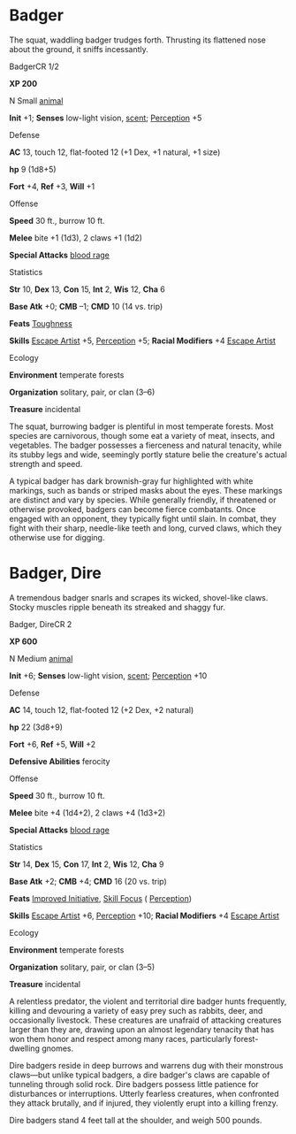 # Badger

The squat, waddling badger trudges forth. Thrusting its flattened nose about the ground, it sniffs incessantly.

BadgerCR 1/2

**XP 200**

N Small [animal](monsters/creatureTypes.md#_animal)

**Init** +1; **Senses** low-light vision, [scent](monsters/universalMonsterRules.md#_scent); [Perception](additionalMonsters/../skills/perception.md#_perception) +5

Defense

**AC** 13, touch 12, flat-footed 12 (+1 Dex, +1 natural, +1 size)

**hp** 9 (1d8+5)

**Fort** +4, **Ref** +3, **Will** +1

Offense

**Speed** 30 ft., burrow 10 ft.

**Melee** bite +1 (1d3), 2 claws +1 (1d2)

**Special Attacks** [blood rage](monsters/universalMonsterRules.md#_blood-rage)

Statistics

**Str** 10, **Dex** 13, **Con** 15, **Int** 2, **Wis** 12, **Cha** 6

**Base Atk** +0; **CMB** –1; **CMD** 10 (14 vs. trip)

**Feats** [Toughness](additionalMonsters/../feats.md#_toughness)

**Skills** [Escape Artist](additionalMonsters/../skills/escapeArtist.md#_escape-artist) +5, [Perception](additionalMonsters/../skills/perception.md#_perception) +5; **Racial Modifiers** +4 [Escape Artist](additionalMonsters/../skills/escapeArtist.md#_escape-artist)

Ecology

**Environment** temperate forests

**Organization** solitary, pair, or clan (3–6)

**Treasure** incidental

The squat, burrowing badger is plentiful in most temperate forests. Most species are carnivorous, though some eat a variety of meat, insects, and vegetables. The badger possesses a fierceness and natural tenacity, while its stubby legs and wide, seemingly portly stature belie the creature's actual strength and speed.

A typical badger has dark brownish-gray fur highlighted with white markings, such as bands or striped masks about the eyes. These markings are distinct and vary by species. While generally friendly, if threatened or otherwise provoked, badgers can become fierce combatants. Once engaged with an opponent, they typically fight until slain. In combat, they fight with their sharp, needle-like teeth and long, curved claws, which they otherwise use for digging.

# Badger, Dire

A tremendous badger snarls and scrapes its wicked, shovel-like claws. Stocky muscles ripple beneath its streaked and shaggy fur.

Badger, DireCR 2

**XP 600**

N Medium [animal](monsters/creatureTypes.md#_animal)

**Init** +6; **Senses** low-light vision, [scent](monsters/universalMonsterRules.md#_scent); [Perception](additionalMonsters/../skills/perception.md#_perception) +10

Defense

**AC** 14, touch 12, flat-footed 12 (+2 Dex, +2 natural)

**hp** 22 (3d8+9)

**Fort** +6, **Ref** +5, **Will** +2

**Defensive Abilities** ferocity

Offense

**Speed** 30 ft., burrow 10 ft.

**Melee** bite +4 (1d4+2), 2 claws +4 (1d3+2)

**Special Attacks** [blood rage](monsters/universalMonsterRules.md#_blood-rage)

Statistics

**Str** 14, **Dex** 15, **Con** 17, **Int** 2, **Wis** 12, **Cha** 9

**Base Atk** +2; **CMB** +4; **CMD** 16 (20 vs. trip)

**Feats** [Improved Initiative](additionalMonsters/../feats.md#_improved-initiative), [Skill Focus](additionalMonsters/../feats.md#_skill-focus) ( [Perception](additionalMonsters/../skills/perception.md#_perception))

**Skills** [Escape Artist](additionalMonsters/../skills/escapeArtist.md#_escape-artist) +6, [Perception](additionalMonsters/../skills/perception.md#_perception) +10; **Racial Modifiers** +4 [Escape Artist](additionalMonsters/../skills/escapeArtist.md#_escape-artist)

Ecology

**Environment** temperate forests

**Organization** solitary, pair, or clan (3–5)

**Treasure** incidental

A relentless predator, the violent and territorial dire badger hunts frequently, killing and devouring a variety of easy prey such as rabbits, deer, and occasionally livestock. These creatures are unafraid of attacking creatures larger than they are, drawing upon an almost legendary tenacity that has won them honor and respect among many races, particularly forest-dwelling gnomes.

Dire badgers reside in deep burrows and warrens dug with their monstrous claws—but unlike typical badgers, a dire badger's claws are capable of tunneling through solid rock. Dire badgers possess little patience for disturbances or interruptions. Utterly fearless creatures, when confronted they attack brutally, and if injured, they violently erupt into a killing frenzy.

Dire badgers stand 4 feet tall at the shoulder, and weigh 500 pounds.

